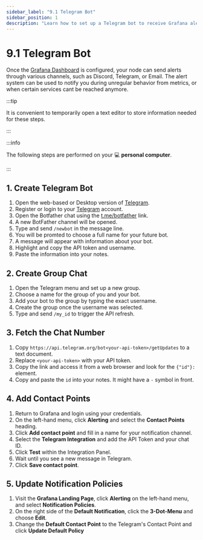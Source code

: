 ```yaml
---
sidebar_label: "9.1 Telegram Bot"
sidebar_position: 1
description: "Learn how to set up a Telegram bot to receive Grafana alerts for your LUKSO node. Follow step-by-step instructions for bot creation, group setup, and integration with Grafana."
---
```


# 9.1 Telegram Bot

Once the [Grafana Dashboard](/docs/guides/monitoring/dashboard-configuration.md) is configured, your node can send alerts through various channels, such as Discord, Telegram, or Email. The alert system can be used to notify you during unregular behavior from metrics, or when certain services cant be reached anymore.

:::tip

It is convenient to temporarily open a text editor to store information needed for these steps.

:::

:::info

The following steps are performed on your 💻 **personal computer**.

:::

## 1. Create Telegram Bot

1. Open the web-based or Desktop version of [Telegram](https://telegram.org/apps).
2. Register or login to your [Telegram](https://telegram.org/) account.
3. Open the Botfather chat using the [t.me/botfather](https://t.me/botfather) link.
4. A new BotFather channel will be opened.
5. Type and send `/newbot` in the message line.
6. You will be promted to choose a full name for your future bot.
7. A message will appear with information about your bot.
8. Highlight and copy the API token and username.
9. Paste the information into your notes.

## 2. Create Group Chat

1. Open the Telegram menu and set up a new group.
2. Choose a name for the group of you and your bot.
3. Add your bot to the group by typing the exact username.
4. Create the group once the username was selected.
5. Type and send `/my_id` to trigger the API refresh.

## 3. Fetch the Chat Number

1. Copy `https://api.telegram.org/bot<your-api-token>/getUpdates` to a text document.
2. Replace `<your-api-token>` with your API token.
3. Copy the link and access it from a web browser and look for the `{"id"}:` element.
4. Copy and paste the `id` into your notes. It might have a `-` symbol in front.

## 4. Add Contact Points

1. Return to Grafana and login using your credentials.
2. On the left-hand menu, click **Alerting** and select the **Contact Points** heading.
3. Click **Add contact point** and fill in a name for your notification channel.
4. Select the **Telegram Integration** and add the API Token and your chat ID.
5. Click **Test** within the Integration Panel.
6. Wait until you see a new message in Telegram.
7. Click **Save contact point**.

## 5. Update Notification Policies

1. Visit the **Grafana Landing Page**, click **Alerting** on the left-hand menu, and select **Notification Policies**.
2. On the right side of the **Default Notification**, click the **3-Dot-Menu** and choose **Edit**.
3. Change the **Default Contact Point** to the Telegram's Contact Point and click **Update Default Policy**
